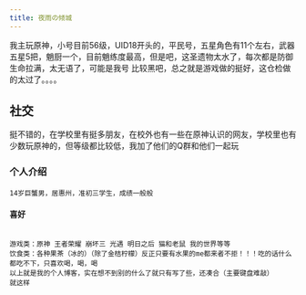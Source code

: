 ```yaml
---
title: 夜雨の倾城
---
```

我主玩原神，小号目前56级，UID18开头的，平民号，五星角色有11个左右，武器五星5把，魈厨一个，目前魈练度最高，但是吧，这圣遗物太水了，每次都是防御生命拉满，太无语了，可能是我号
比较黑吧，总之就是游戏做的挺好，这仓检做的太过了。。。。
## 社交
挺不错的，在学校里有挺多朋友，在校外也有一些在原神认识的网友，学校里也有少数玩原神的，但等级都比较低，我加了他们的Q群和他们一起玩
### 个人介绍
```
14岁巨蟹男，居惠州，准初三学生，成绩一般般
``` 
#### 喜好
```

游戏类：原神 王者荣耀 崩坏三 光遇 明日之后 猫和老鼠 我的世界等等
饮食类：各种果茶（冰的）（除了金桔柠檬）反正只要有水果的me都来者不拒！！！吃的话什么都吃不下，只喜欢喝，喝，喝
以上就是我的个人博客，实在想不到别的什么了就只有写了些，还凑合（主要键盘难敲）
就这样
